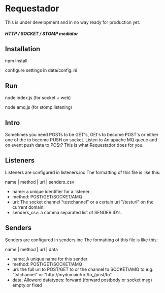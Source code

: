 # Requestador #
This is under development and in no way ready for production yet.

##### HTTP / SOCKET / STOMP mediator #####

## Installation ##
npm install

configure settings in data/config.ini

## Run ##
node index.js (for socket + web)

node amq.js (for stomp listening)

## Intro ##
Sometimes you need POSTs to be GET's, GEt's to become POST's or
either one of the to become PUSH on socket.
Listen to An apache MQ queue and on event push data to POSt?
This is what Requestador does for you.

## Listeners ##
Listeners are configured in listeners.inc
The formatting of this file is like this:

name | method | uri | senders_csv

* name: a unique identifier for a listener
* method:  POST/GET/SOCKET/AMQ
* uri: The socket channel "testchannel" or a certain uri "/testuri" on the current domain.
* senders_csv: a comma separated list of SENDER ID's.

## Senders ##
Senders are configured in senders.inc
The formatting of this file is like this:

name | method | url | data
* name: A unique name for this sender
* method: POST/GET/SOCKET/AMQ
* url: the full url to POST/GET to or the channel to SOCKET/AMQ to
e.g. "tstchannel" or "http://mydomain/url/to_/post/to"
* data: Allowerd datatypes: forward (forward postbody or socket msg) empty or fixed
